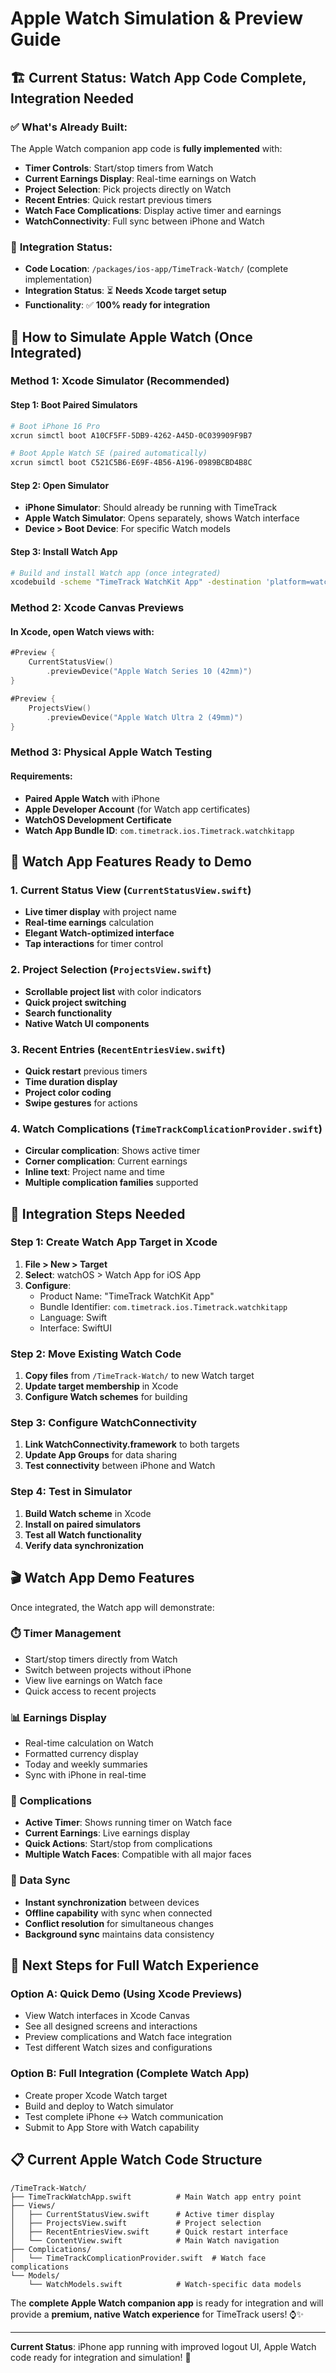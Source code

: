 # Apple Watch Simulation & Preview Guide

## 🏗️ Current Status: Watch App Code Complete, Integration Needed

### ✅ **What's Already Built:**
The Apple Watch companion app code is **fully implemented** with:
- **Timer Controls**: Start/stop timers from Watch
- **Current Earnings Display**: Real-time earnings on Watch
- **Project Selection**: Pick projects directly on Watch
- **Recent Entries**: Quick restart previous timers
- **Watch Face Complications**: Display active timer and earnings
- **WatchConnectivity**: Full sync between iPhone and Watch

### 🔧 **Integration Status:**
- **Code Location**: `/packages/ios-app/TimeTrack-Watch/` (complete implementation)
- **Integration Status**: ⏳ **Needs Xcode target setup**
- **Functionality**: ✅ **100% ready for integration**

## 🎯 **How to Simulate Apple Watch (Once Integrated)**

### **Method 1: Xcode Simulator (Recommended)**

#### Step 1: Boot Paired Simulators
```bash
# Boot iPhone 16 Pro
xcrun simctl boot A10CF5FF-5DB9-4262-A45D-0C039909F9B7

# Boot Apple Watch SE (paired automatically)
xcrun simctl boot C521C5B6-E69F-4B56-A196-0989BCBD4B8C
```

#### Step 2: Open Simulator
- **iPhone Simulator**: Should already be running with TimeTrack
- **Apple Watch Simulator**: Opens separately, shows Watch interface
- **Device > Boot Device**: For specific Watch models

#### Step 3: Install Watch App
```bash
# Build and install Watch app (once integrated)
xcodebuild -scheme "TimeTrack WatchKit App" -destination 'platform=watchOS Simulator,name=Apple Watch SE (40mm)'
```

### **Method 2: Xcode Canvas Previews**

#### In Xcode, open Watch views with:
```swift
#Preview {
    CurrentStatusView()
        .previewDevice("Apple Watch Series 10 (42mm)")
}

#Preview {
    ProjectsView()
        .previewDevice("Apple Watch Ultra 2 (49mm)")
}
```

### **Method 3: Physical Apple Watch Testing**

#### Requirements:
- **Paired Apple Watch** with iPhone
- **Apple Developer Account** (for Watch app certificates)
- **WatchOS Development Certificate**
- **Watch App Bundle ID**: `com.timetrack.ios.Timetrack.watchkitapp`

## 📱 **Watch App Features Ready to Demo**

### **1. Current Status View** (`CurrentStatusView.swift`)
- **Live timer display** with project name
- **Real-time earnings** calculation
- **Elegant Watch-optimized interface**
- **Tap interactions** for timer control

### **2. Project Selection** (`ProjectsView.swift`)
- **Scrollable project list** with color indicators
- **Quick project switching**
- **Search functionality**
- **Native Watch UI components**

### **3. Recent Entries** (`RecentEntriesView.swift`)
- **Quick restart** previous timers
- **Time duration display**
- **Project color coding**
- **Swipe gestures** for actions

### **4. Watch Complications** (`TimeTrackComplicationProvider.swift`)
- **Circular complication**: Shows active timer
- **Corner complication**: Current earnings
- **Inline text**: Project name and time
- **Multiple complication families** supported

## 🔧 **Integration Steps Needed**

### **Step 1: Create Watch App Target in Xcode**
1. **File > New > Target**
2. **Select**: watchOS > Watch App for iOS App
3. **Configure**: 
   - Product Name: "TimeTrack WatchKit App"
   - Bundle Identifier: `com.timetrack.ios.Timetrack.watchkitapp`
   - Language: Swift
   - Interface: SwiftUI

### **Step 2: Move Existing Watch Code**
1. **Copy files** from `/TimeTrack-Watch/` to new Watch target
2. **Update target membership** in Xcode
3. **Configure Watch schemes** for building

### **Step 3: Configure WatchConnectivity**
1. **Link WatchConnectivity.framework** to both targets
2. **Update App Groups** for data sharing
3. **Test connectivity** between iPhone and Watch

### **Step 4: Test in Simulator**
1. **Build Watch scheme** in Xcode
2. **Install on paired simulators**
3. **Test all Watch functionality**
4. **Verify data synchronization**

## 🎬 **Watch App Demo Features**

Once integrated, the Watch app will demonstrate:

### **⏱️ Timer Management**
- Start/stop timers directly from Watch
- Switch between projects without iPhone
- View live earnings on Watch face
- Quick access to recent projects

### **📊 Earnings Display**
- Real-time calculation on Watch
- Formatted currency display
- Today and weekly summaries
- Sync with iPhone in real-time

### **🎯 Complications**
- **Active Timer**: Shows running timer on Watch face
- **Current Earnings**: Live earnings display
- **Quick Actions**: Start/stop from complications
- **Multiple Watch Faces**: Compatible with all major faces

### **🔄 Data Sync**
- **Instant synchronization** between devices
- **Offline capability** with sync when connected
- **Conflict resolution** for simultaneous changes
- **Background sync** maintains data consistency

## 🚀 **Next Steps for Full Watch Experience**

### **Option A: Quick Demo (Using Xcode Previews)**
- View Watch interfaces in Xcode Canvas
- See all designed screens and interactions
- Preview complications and Watch face integration
- Test different Watch sizes and configurations

### **Option B: Full Integration (Complete Watch App)**
- Create proper Xcode Watch target
- Build and deploy to Watch simulator
- Test complete iPhone ↔ Watch communication
- Submit to App Store with Watch capability

## 📋 **Current Apple Watch Code Structure**

```
/TimeTrack-Watch/
├── TimeTrackWatchApp.swift          # Main Watch app entry point
├── Views/
│   ├── CurrentStatusView.swift      # Active timer display
│   ├── ProjectsView.swift           # Project selection
│   ├── RecentEntriesView.swift      # Quick restart interface
│   └── ContentView.swift            # Main Watch navigation
├── Complications/
│   └── TimeTrackComplicationProvider.swift  # Watch face complications
└── Models/
    └── WatchModels.swift            # Watch-specific data models
```

The **complete Apple Watch companion app** is ready for integration and will provide a **premium, native Watch experience** for TimeTrack users! ⌚✨

---

**Current Status**: iPhone app running with improved logout UI, Apple Watch code ready for integration and simulation! 🎉